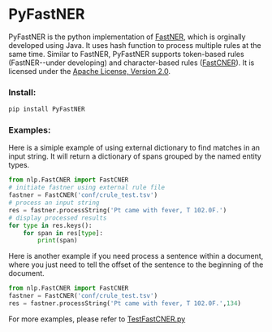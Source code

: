 # PyFastNER

PyFastNER is the python implementation of [FastNER](https://github.com/jianlins/FastNER), which is orginally developed 
using Java. It uses hash function to process multiple rules at the same time. Similar to FastNER, PyFastNER 
supports token-based rules (FastNER--under developing) and character-based rules
 ([FastCNER](https://github.com/jianlins/PyFastNER/blob/master/nlp/FastCNER.py)). It is licensed under the 
 [Apache License, Version 2.0](http://www.apache.org/licenses/LICENSE-2.0).

### Install:
```bash
pip install PyFastNER
```
 
### Examples:
Here is a simiple example of using external dictionary to find matches in an input string. It will return 
a dictionary of spans grouped by the named entity types.
```python
from nlp.FastCNER import FastCNER
# initiate fastner using external rule file
fastner = FastCNER('conf/crule_test.tsv')
# process an input string
res = fastner.processString('Pt came with fever, T 102.0F.')
# display processed results
for type in res.keys():
	for span in res[type]:
		print(span)
```

Here is another example if you need process a sentence within a document, where you just need to tell the offset of
the sentence to the beginning of the document.
```python
from nlp.FastCNER import FastCNER
fastner = FastCNER('conf/crule_test.tsv')
res = fastner.processString('Pt came with fever, T 102.0F.',134)
```

For more examples, please refer to [TestFastCNER.py](https://github.com/jianlins/PyFastNER/blob/master/test/TestFastCNER.py)

